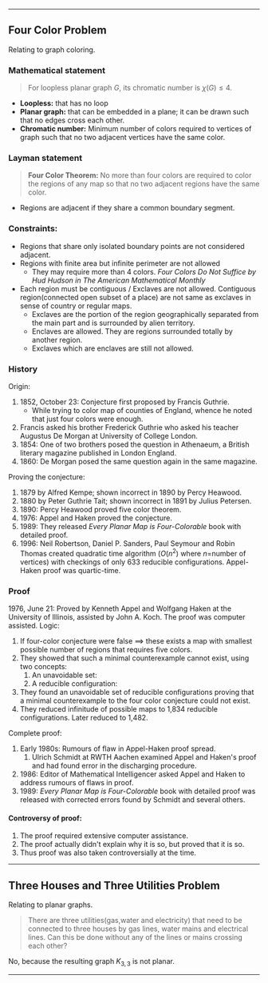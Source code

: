 ----
## Four Color Problem

Relating to graph coloring.  
### Mathematical statement
> For loopless planar graph $G$, its chromatic number is $\chi(G) \le 4$.
- **Loopless:** that has no loop
- **Planar graph:** that can be embedded in a plane; it can be drawn such that no edges cross each other.
- **Chromatic number:** Minimum number of colors required to vertices of graph such that no two adjacent vertices have the same color.


### Layman statement
> **Four Color Theorem:** No more than four colors are required to color the regions of any map so that no two adjacent regions have the same color.
- Regions are adjacent if they share a common boundary segment.

### Constraints:
- Regions that share only isolated boundary points are not considered adjacent.
- Regions with finite area but infinite perimeter are not allowed
	- They may require more than 4 colors. *Four Colors Do Not Suffice by Hud Hudson in The American Mathematical Monthly*
- Each region must be contiguous / Exclaves are not allowed. Contiguous region(connected open subset of a place) are not same as exclaves in sense of country or regular maps.
	- Exclaves are the portion of the region geographically separated from the main part and is surrounded by alien territory.
	- Enclaves are allowed. They are regions surrounded totally by another region.
	- Exclaves which are enclaves are still not allowed.


### History
Origin:
1. 1852, October 23: Conjecture first proposed by Francis Guthrie.
	- While trying to color map of counties of England, whence he noted that just four colors were enough.
2. Francis asked his brother Frederick Guthrie who asked his teacher Augustus De Morgan at University of College London.
3. 1854: One of two brothers posed the question in Athenaeum, a British literary magazine published in London England.
4. 1860: De Morgan posed the same question again in the same magazine.

Proving the conjecture:
1. 1879 by Alfred Kempe; shown incorrect in 1890 by Percy Heawood.
2. 1880 by Peter Guthrie Tait; shown incorrect in 1891 by Julius Petersen.
3. 1890: Percy Heawood proved five color theorem.
4. 1976: Appel and Haken proved the conjecture.
5. 1989: They released *Every Planar Map is Four-Colorable* book with detailed proof.
6. 1996: Neil Robertson, Daniel P. Sanders, Paul Seymour and Robin Thomas created quadratic time algorithm ($O(n^2)$ where $n=$number of vertices) with checkings of only 633 reducible configurations. Appel-Haken proof was quartic-time.

### Proof
1976, June 21: Proved by Kenneth Appel and Wolfgang Haken at the University of Illinois, assisted by John A. Koch. The proof was computer assisted.
Logic:
1. If four-color conjecture were false $\implies$ these exists a map with smallest possible number of regions that requires five colors.
2. They showed that such a minimal counterexample cannot exist, using two concepts:
	1. An unavoidable set: 
	2. A reducible configuration: 
3. They found an unavoidable set of reducible configurations proving that a minimal counterexample to the four color conjecture could not exist.
4. They reduced infinitude of possible maps to 1,834 reducible configurations. Later reduced to 1,482.

Complete proof:
1. Early 1980s: Rumours of flaw in Appel-Haken proof spread.
	1. Ulrich Schmidt at RWTH Aachen examined Appel and Haken's proof and had found error in the discharging procedure.
2. 1986: Editor of Mathematical Intelligencer asked Appel and Haken to address rumours of flaws in proof.
3. 1989: *Every Planar Map is Four-Colorable* book with detailed proof was released with corrected errors found by Schmidt and several others.

#### Controversy of proof:
1. The proof required extensive computer assistance.
2. The proof actually didn't explain why it is so, but proved that it is so.
3. Thus proof was also taken controversially at the time.

----
## Three Houses and Three Utilities Problem

Relating to planar graphs.  

> There are three utilities(gas,water and electricity) that need to be connected to three houses by gas lines, water mains and electrical lines. Can this be done without any of the lines or mains crossing each other?

No, because the resulting graph $K_{3,3}$ is not planar.

----